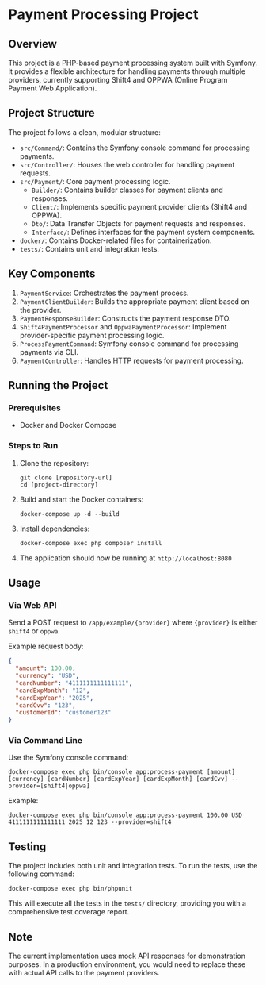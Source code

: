 # Payment Processing Project

## Overview

This project is a PHP-based payment processing system built with Symfony. It provides a flexible architecture for handling payments through multiple providers, currently supporting Shift4 and OPPWA (Online Program Payment Web Application).

## Project Structure

The project follows a clean, modular structure:

- `src/Command/`: Contains the Symfony console command for processing payments.
- `src/Controller/`: Houses the web controller for handling payment requests.
- `src/Payment/`: Core payment processing logic.
    - `Builder/`: Contains builder classes for payment clients and responses.
    - `Client/`: Implements specific payment provider clients (Shift4 and OPPWA).
    - `Dto/`: Data Transfer Objects for payment requests and responses.
    - `Interface/`: Defines interfaces for the payment system components.
- `docker/`: Contains Docker-related files for containerization.
- `tests/`: Contains unit and integration tests.

## Key Components

1. `PaymentService`: Orchestrates the payment process.
2. `PaymentClientBuilder`: Builds the appropriate payment client based on the provider.
3. `PaymentResponseBuilder`: Constructs the payment response DTO.
4. `Shift4PaymentProcessor` and `OppwaPaymentProcessor`: Implement provider-specific payment processing logic.
5. `ProcessPaymentCommand`: Symfony console command for processing payments via CLI.
6. `PaymentController`: Handles HTTP requests for payment processing.

## Running the Project

### Prerequisites

- Docker and Docker Compose

### Steps to Run

1. Clone the repository:
   ```
   git clone [repository-url]
   cd [project-directory]
   ```

2. Build and start the Docker containers:
   ```
   docker-compose up -d --build
   ```

3. Install dependencies:
   ```
   docker-compose exec php composer install
   ```

4. The application should now be running at `http://localhost:8080`

## Usage

### Via Web API

Send a POST request to `/app/example/{provider}` where `{provider}` is either `shift4` or `oppwa`.

Example request body:
```json
{
  "amount": 100.00,
  "currency": "USD",
  "cardNumber": "4111111111111111",
  "cardExpMonth": "12",
  "cardExpYear": "2025",
  "cardCvv": "123",
  "customerId": "customer123"
}
```

### Via Command Line

Use the Symfony console command:

```
docker-compose exec php bin/console app:process-payment [amount] [currency] [cardNumber] [cardExpYear] [cardExpMonth] [cardCvv] --provider=[shift4|oppwa]
```

Example:
```
docker-compose exec php bin/console app:process-payment 100.00 USD 4111111111111111 2025 12 123 --provider=shift4
```

## Testing

The project includes both unit and integration tests. To run the tests, use the following command:

```
docker-compose exec php bin/phpunit
```

This will execute all the tests in the `tests/` directory, providing you with a comprehensive test coverage report.

## Note

The current implementation uses mock API responses for demonstration purposes. In a production environment, you would need to replace these with actual API calls to the payment providers.